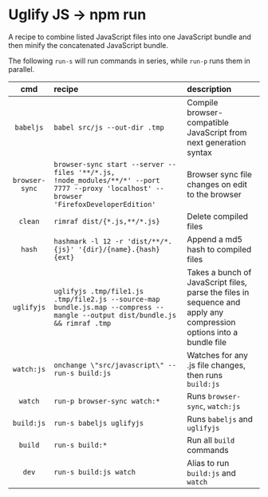 # Uglify J️S → npm run

A recipe to combine listed JavaScript files into one JavaScript bundle and
then minify the concatenated JavaScript bundle.

The following `run-s` will run commands in series, while `run-p` runs them in parallel.

| cmd | recipe | description |
|:---:|:---|:---|
| `babeljs` | `babel src/js --out-dir .tmp` | Compile browser-compatible JavaScript from next generation syntax |
| `browser-sync` |  `browser-sync start --server --files '**/*.js, !node_modules/**/*' --port 7777 --proxy 'localhost' --browser 'FirefoxDeveloperEdition'` | Browser sync file changes on edit to the browser |
| `clean` | `rimraf dist/{*.js,**/*.js}` | Delete compiled files |
| `hash` | `hashmark -l 12 -r 'dist/**/*.{js}' '{dir}/{name}.{hash}{ext}` | Append a md5 hash to compiled files |
| `uglifyjs` | `uglifyjs .tmp/file1.js .tmp/file2.js --source-map bundle.js.map --compress --mangle --output dist/bundle.js && rimraf .tmp` | Takes a bunch of JavaScript files, parse the files in sequence and apply any compression options into a bundle file |
| `watch:js` | `onchange \"src/javascript\" -- run-s build:js` | Watches for any .js file changes, then runs `build:js` |
| `watch` | `run-p browser-sync watch:*` | Runs `browser-sync`, `watch:js` |
| `build:js` | `run-s babeljs uglifyjs` | Runs `babeljs` and `uglifyjs` |
| `build` | `run-s build:*` | Run all `build` commands |
| `dev` | `run-s build:js watch` |  Alias to run `build:js` and `watch` |
